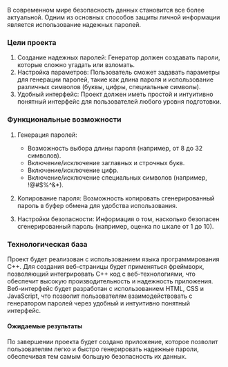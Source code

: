 В современном мире безопасность данных становится все более актуальной. Одним из основных способов защиты личной информации является использование надежных паролей.


### Цели проекта
1. Создание надежных паролей: Генератор должен создавать пароли, которые сложно угадать или взломать.
2. Настройка параметров: Пользователь сможет задавать параметры для генерации паролей, такие как длина пароля и использование различных символов (буквы, цифры, специальные символы).
3. Удобный интерфейс: Проект должен иметь простой и интуитивно понятный интерфейс для пользователей любого уровня подготовки.

### Функциональные возможности
1. Генерация паролей:
   - Возможность выбора длины пароля (например, от 8 до 32 символов).
   - Включение/исключение заглавных и строчных букв.
   - Включение/исключение цифр.
   - Включение/исключение специальных символов (например, !@#$%^&*).
   
2. Копирование пароля: Возможность копировать сгенерированный пароль в буфер обмена для удобства использования.

3. Настройки безопасности: Информация о том, насколько безопасен сгенерированный пароль (например, оценка по шкале от 1 до 10).

### Технологическая база
Проект будет реализован с использованием языка программирования C++. Для создания веб-страницы будет применяться фреймворк, позволяющий интегрировать C++ код с веб-технологиями, что обеспечит высокую производительность и надежность приложения. Веб-интерфейс будет разработан с использованием HTML, CSS и JavaScript, что позволит пользователям взаимодействовать с генератором паролей через удобный и интуитивно понятный интерфейс.

#### Ожидаемые результаты
По завершении проекта будет создано приложение, которое позволит пользователям легко и быстро генерировать надежные пароли, обеспечивая тем самым большую безопасность их данных.
